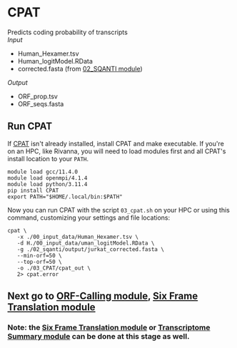 # CPAT <br />
Predicts coding probability of transcripts <br />
_Input_
- Human_Hexamer.tsv
- Human_logitModel.RData
- corrected.fasta (from [02_SQANTI module](https://github.com/efwatts/LRP_Troubleshooting/tree/main/02_SQANTI))

_Output_
- ORF_prop.tsv
- ORF_seqs.fasta

## Run CPAT
If [CPAT](https://cpat.readthedocs.io/en/latest/#introduction) isn't already installed, install CPAT and make executable. If you're on an HPC, like Rivanna, you will need to load modules first and all CPAT's install location to your `PATH`. <br />
```
module load gcc/11.4.0  
module load openmpi/4.1.4
module load python/3.11.4
pip install CPAT
export PATH="$HOME/.local/bin:$PATH"
```
Now you can run CPAT with the script `03_cpat.sh` on your HPC or using this command, customizing your settings and file locations:
```
cpat \
   -x ./00_input_data/Human_Hexamer.tsv \
   -d H./00_input_data/uman_logitModel.RData \
   -g ./02_sqanti/output/jurkat_corrected.fasta \
   --min-orf=50 \
   --top-orf=50 \
   -o ./03_CPAT/cpat_out \
   2> cpat.error
```

## Next go to [ORF-Calling module](https://github.com/efwatts/LRP_Troubleshooting/tree/main/03_CPAT), [Six Frame Translation module](https://github.com/efwatts/LRP_Troubleshooting/tree/main/04_orf-calling)
### Note: the [Six Frame Translation module](https://github.com/efwatts/LRP_Troubleshooting/tree/main/03_six_frame_translation) or [Transcriptome Summary module](https://github.com/efwatts/LRP_Troubleshooting/tree/main/03_transcriptome_summary) can be done at this stage as well. 
